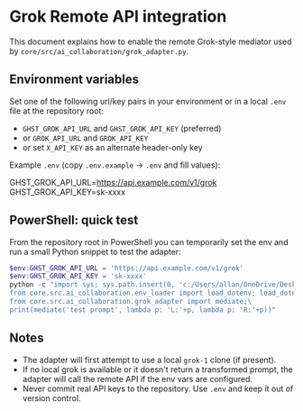 Grok Remote API integration
===========================

This document explains how to enable the remote Grok-style mediator used by
`core/src/ai_collaboration/grok_adapter.py`.

Environment variables
---------------------

Set one of the following url/key pairs in your environment or in a local
`.env` file at the repository root:

- `GHST_GROK_API_URL` and `GHST_GROK_API_KEY` (preferred)
- or `GROK_API_URL` and `GROK_API_KEY`
- or set `X_API_KEY` as an alternate header-only key

Example `.env` (copy `.env.example` -> `.env` and fill values):

GHST_GROK_API_URL=https://api.example.com/v1/grok
GHST_GROK_API_KEY=sk-xxxx

PowerShell: quick test
----------------------

From the repository root in PowerShell you can temporarily set the env and
run a small Python snippet to test the adapter:

```powershell
$env:GHST_GROK_API_URL = 'https://api.example.com/v1/grok'
$env:GHST_GROK_API_KEY = 'sk-xxxx'
python -c "import sys; sys.path.insert(0, 'c:/Users/allan/OneDrive/Desktop/GHST LOCAL/GHST');\
from core.src.ai_collaboration.env_loader import load_dotenv; load_dotenv();\
from core.src.ai_collaboration.grok_adapter import mediate;\
print(mediate('test prompt', lambda p: 'L:'+p, lambda p: 'R:'+p))"
```

Notes
-----
- The adapter will first attempt to use a local `grok-1` clone (if present).
- If no local grok is available or it doesn't return a transformed prompt, the
  adapter will call the remote API if the env vars are configured.
- Never commit real API keys to the repository. Use `.env` and keep it out of
  version control.

